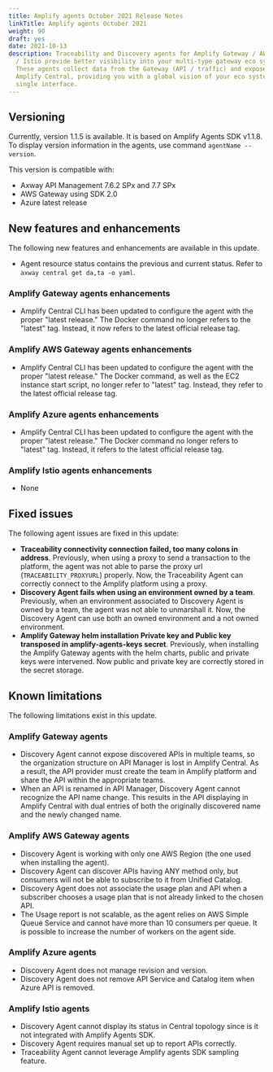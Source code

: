 ```yaml
---
title: Amplify agents October 2021 Release Notes
linkTitle: Amplify agents October 2021
weight: 90
draft: yes
date: 2021-10-13
description: Traceability and Discovery agents for Amplify Gateway / AWS / Azure
  / Istio provide better visibility into your multi-type gateway eco system.
  These agents collect data from the Gateway (API / traffic) and expose it in
  Amplify Central, providing you with a global vision of your eco system from a
  single interface.
---
```


## Versioning

Currently, version 1.1.5 is available. It is based on Amplify Agents SDK v1.1.8.
To display version information in the agents, use command `agentName --version`.

This version is compatible with:

* Axway API Management 7.6.2 SPx and 7.7 SPx
* AWS Gateway using SDK 2.0
* Azure latest release

## New features and enhancements

The following new features and enhancements are available in this update.

* Agent resource status contains the previous and current status. Refer to `axway central get da,ta -o yaml`.

### Amplify Gateway agents enhancements

* Amplify Central CLI has been updated to configure the agent with the proper "latest release." The Docker command no longer refers to the "latest" tag. Instead, it now refers to the latest official release tag.

### Amplify AWS Gateway agents enhancements

* Amplify Central CLI has been updated to configure the agent with the proper "latest release." The Docker command, as well as the EC2 instance start script, no longer refer to "latest" tag. Instead, they refer to the latest official release tag.

### Amplify Azure agents enhancements

* Amplify Central CLI has been updated to configure the agent with the proper "latest release." The Docker command no longer refers to "latest" tag. Instead, it refers to the latest official release tag.

### Amplify Istio agents enhancements

* None

## Fixed issues

The following agent issues are fixed in this update:

* **Traceability connectivity connection failed, too many colons in address**. Previously, when using a proxy to send a transaction to the platform, the agent was not able to parse the proxy url (`TRACEABILITY_PROXYURL`) properly. Now, the Traceability Agent can correctly connect to the Amplify platform using a proxy.
* **Discovery Agent fails when using an environment owned by a team**. Previously, when an environment associated to Discovery Agent is owned by a team, the agent was not able to unmarshall it. Now, the Discovery Agent can use both an owned environment and a not owned environment.
* **Amplify Gateway helm installation Private key and Public key transposed in amplify-agents-keys secret**. Previously, when installing the Amplify Gateway agents with the helm charts, public and private keys were intervened. Now public and private key are correctly stored in the secret storage.

## Known limitations

The following limitations exist in this update.

### Amplify Gateway agents

* Discovery Agent cannot expose discovered APIs in multiple teams, so the organization structure on API Manager is lost in Amplify Central. As a result, the API provider must create the team in Amplify platform and share the API within the appropriate teams.
* When an API is renamed in API Manager, Discovery Agent cannot recognize the API name change. This results in the API displaying in Amplify Central with dual entries of both the originally discovered name and the newly changed name.

### Amplify AWS Gateway agents

* Discovery Agent is working with only one AWS Region (the one used when installing the agent).
* Discovery Agent can discover APIs having ANY method only, but consumers will not be able to subscribe to it from Unified Catalog.
* Discovery Agent does not associate the usage plan and API when a subscriber chooses a usage plan that is not already linked to the chosen API.
* The Usage report is not scalable, as the agent relies on AWS Simple Queue Service and cannot have more than 10 consumers per queue. It is possible to increase the number of workers on the agent side.

### Amplify Azure agents

* Discovery Agent does not manage revision and version.
* Discovery Agent does not remove API Service and Catalog item when Azure API is removed.

### Amplify Istio agents

* Discovery Agent cannot display its status in Central topology since is it not integrated with Amplify Agents SDK.
* Discovery Agent requires manual set up to report APIs correctly.
* Traceability Agent cannot leverage Amplify agents SDK sampling feature.
